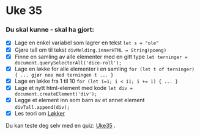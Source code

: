 # Uke 35

### Du skal kunne - skal ha gjort:

* [x] Lage en enkel variabel som lagrer en tekst `let s = "ole"`
* [x] Gjøre tall om til tekst `divMelding.innerHTML = String(poeng)`
* [x] Finne en samling av alle elementer med en gitt type `let terninger = document.querySelectorAll('dice-roll');`
* [x] Lage en løkke for alle elementer i en samling `for (let t of terninger) { ... gjør noe med terningen t ... }`
* [x] Lage en løkke fra 1 til 10 `for (let i=1; i < 11; i += 1) { ... }`
* [x] Lage et nytt html-element med kode `let div = document.createElement('div');`
* [x] Legge et element inn som barn av et annet element `divTall.append(div);`
* [x] Les teori om [Løkker](../teori/lokker.md)

Du kan teste deg selv med en quiz:  [Uke35](https://matte.oppgaver.net/quiz?qid=67541) .



